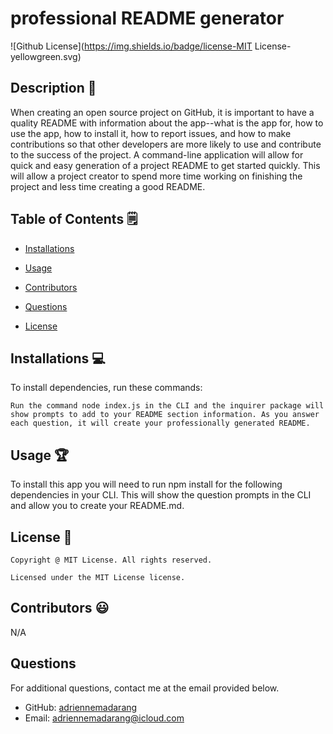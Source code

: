 # professional README generator
  ![Github License](https://img.shields.io/badge/license-MIT License-yellowgreen.svg)


  ## Description 📝

  When creating an open source project on GitHub, it is important to have a quality README with information about the app--what is the app for, how to use the app, how to install it, how to report issues, and how to make contributions so that other developers are more likely to use and contribute to the success of the project. A command-line application will allow for quick and easy generation of a project README to get started quickly. This will allow a project creator to spend more time working on finishing the project and less time creating a good README.

  ## Table of Contents 🗒

  * [Installations](#installations-💻)

  * [Usage](#usage-🏆)
  
  * [Contributors](#contributors-😃)

  * [Questions](#questions)

  * [License](#license-📛)
  
  ## Installations  💻

  To install dependencies, run these commands:

  ```
  Run the command node index.js in the CLI and the inquirer package will show prompts to add to your README section information. As you answer each question, it will create your professionally generated README.
  ```

  ## Usage 🏆

  To install this app you will need to run npm install for the following dependencies in your CLI. This will show the question prompts in the CLI and allow you to create your README.md.

  ## License 📛 

    Copyright @ MIT License. All rights reserved.

    Licensed under the MIT License license.

  ## Contributors 😃

  N/A

  ## Questions

  For additional questions, contact me at the email provided below. 

  - GitHub: [adriennemadarang](https://github.com/adriennemadarang/)
  - Email:  adriennemadarang@icloud.com	
